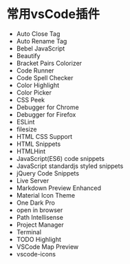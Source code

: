 # 常用vsCode插件
- Auto Close Tag
- Auto Rename Tag
- Bebel JavaScript
- Beautify
- Bracket Pairs Colorizer
- Code Runner
- Code Spell Checker
- Color Highlight
- Color Picker
- CSS Peek
- Debugger for Chrome
- Debugger for Firefox
- ESLint
- filesize
- HTML CSS Support
- HTML Snippets
- HTMLHint
- JavaScript(ES6) code snippets
- JavaScript standardjs styled snippets
- jQuery Code Snippets
- Live Server
- Markdown Preview Enhanced
- Material Icon Theme
- One Dark Pro
- open in browser
- Path Intellisense
- Project Manager
- Terminal
- TODO Highlight
- VSCode Map Preview
- vscode-icons